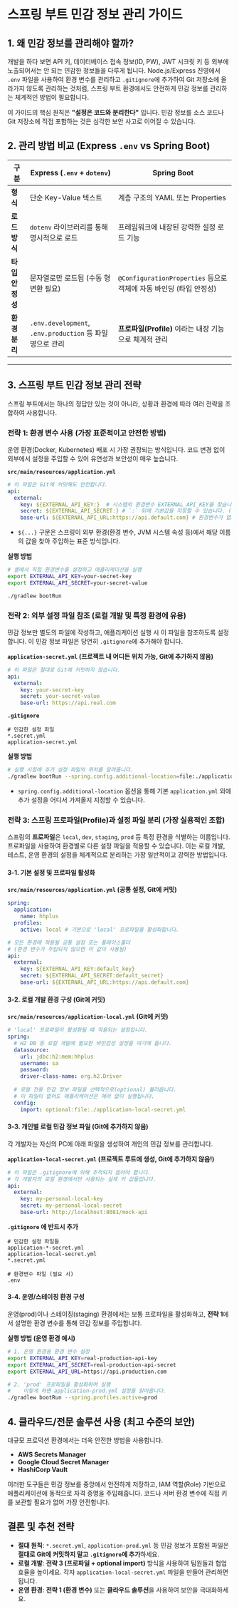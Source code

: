 # 스프링 부트 민감 정보 관리 가이드

## 1. 왜 민감 정보를 관리해야 할까?

개발을 하다 보면 API 키, 데이터베이스 접속 정보(ID, PW), JWT 시크릿 키 등 외부에 노출되어서는 안 되는 민감한 정보들을 다루게 됩니다. Node.js/Express 진영에서 `.env` 파일을 사용하여 환경 변수를 관리하고 `.gitignore`에 추가하여 Git 저장소에 올라가지 않도록 관리하는 것처럼, 스프링 부트 환경에서도 안전하게 민감 정보를 관리하는 체계적인 방법이 필요합니다.

이 가이드의 핵심 원칙은 **"설정은 코드와 분리한다"** 입니다. 민감 정보를 소스 코드나 Git 저장소에 직접 포함하는 것은 심각한 보안 사고로 이어질 수 있습니다.

## 2. 관리 방법 비교 (Express `.env` vs Spring Boot)

| 구분 | Express (`.env` + `dotenv`) | Spring Boot |
| --- | --- | --- |
| **형식** | 단순 Key-Value 텍스트 | 계층 구조의 YAML 또는 Properties |
| **로드 방식** | `dotenv` 라이브러리를 통해 명시적으로 로드 | 프레임워크에 내장된 강력한 설정 로드 기능 |
| **타입 안정성** | 문자열로만 로드됨 (수동 형변환 필요) | `@ConfigurationProperties` 등으로 객체에 자동 바인딩 (타입 안정성) |
| **환경 분리** | `.env.development`, `.env.production` 등 파일명으로 관리 | **프로파일(Profile)** 이라는 내장 기능으로 체계적 관리 |

---

## 3. 스프링 부트 민감 정보 관리 전략

스프링 부트에서는 하나의 정답만 있는 것이 아니라, 상황과 환경에 따라 여러 전략을 조합하여 사용합니다.

### 전략 1: 환경 변수 사용 (가장 표준적이고 안전한 방법)

운영 환경(Docker, Kubernetes) 배포 시 가장 권장되는 방식입니다. 코드 변경 없이 외부에서 설정을 주입할 수 있어 유연성과 보안성이 매우 높습니다.

**`src/main/resources/application.yml`**
```yaml
# 이 파일은 Git에 커밋해도 안전합니다.
api:
  external:
    key: ${EXTERNAL_API_KEY:}  # 시스템의 환경변수 EXTERNAL_API_KEY를 찾습니다.
    secret: ${EXTERNAL_API_SECRET:} # `:` 뒤에 기본값을 지정할 수 있습니다. (여기는 빈 값)
    base-url: ${EXTERNAL_API_URL:https://api.default.com} # 환경변수가 없으면 기본 URL 사용
```
- `${...}` 구문은 스프링이 외부 환경(환경 변수, JVM 시스템 속성 등)에서 해당 이름의 값을 찾아 주입하는 표준 방식입니다.

**실행 방법**
```bash
# 셸에서 직접 환경변수를 설정하고 애플리케이션을 실행
export EXTERNAL_API_KEY=your-secret-key
export EXTERNAL_API_SECRET=your-secret-value

./gradlew bootRun
```

### 전략 2: 외부 설정 파일 참조 (로컬 개발 및 특정 환경에 유용)

민감 정보만 별도의 파일에 작성하고, 애플리케이션 실행 시 이 파일을 참조하도록 설정합니다. 이 민감 정보 파일은 당연히 `.gitignore`에 추가해야 합니다.

**`application-secret.yml` (프로젝트 내 어디든 위치 가능, Git에 추가하지 않음)**
```yaml
# 이 파일은 절대로 Git에 커밋하지 않습니다.
api:
  external:
    key: your-secret-key
    secret: your-secret-value
    base-url: https://api.real.com
```

**`.gitignore`**
```gitignore
# 민감한 설정 파일
*.secret.yml
application-secret.yml
```

**실행 방법**
```bash
# 실행 시점에 추가 설정 파일의 위치를 알려줍니다.
./gradlew bootRun --spring.config.additional-location=file:./application-secret.yml
```
- `spring.config.additional-location` 옵션을 통해 기본 `application.yml` 외에 추가 설정을 어디서 가져올지 지정할 수 있습니다.

### 전략 3: 스프링 프로파일(Profile)과 설정 파일 분리 (가장 실용적인 조합)

스프링의 **프로파일**은 `local`, `dev`, `staging`, `prod` 등 특정 환경을 식별하는 이름입니다. 프로파일을 사용하여 환경별로 다른 설정 파일을 적용할 수 있습니다. 이는 로컬 개발, 테스트, 운영 환경의 설정을 체계적으로 분리하는 가장 일반적이고 강력한 방법입니다.

#### 3-1. 기본 설정 및 프로파일 활성화

**`src/main/resources/application.yml` (공통 설정, Git에 커밋)**
```yaml
spring:
  application:
    name: hhplus
  profiles:
    active: local # 기본으로 'local' 프로파일을 활성화합니다.

# 모든 환경에 적용될 공통 설정 또는 플레이스홀더
# (환경 변수가 주입되지 않으면 이 값이 사용됨)
api:
  external:
    key: ${EXTERNAL_API_KEY:default_key}
    secret: ${EXTERNAL_API_SECRET:default_secret}
    base-url: ${EXTERNAL_API_URL:https://api.default.com}
```

#### 3-2. 로컬 개발 환경 구성 (Git에 커밋)

**`src/main/resources/application-local.yml` (Git에 커밋)**
```yaml
# 'local' 프로파일이 활성화될 때 적용되는 설정입니다.
spring:
  # H2 DB 등 로컬 개발에 필요한 비민감성 설정을 여기에 둡니다.
  datasource:
    url: jdbc:h2:mem:hhplus
    username: sa
    password: 
    driver-class-name: org.h2.Driver
  
  # 로컬 전용 민감 정보 파일을 선택적으로(optional) 불러옵니다.
  # 이 파일이 없어도 애플리케이션은 에러 없이 실행됩니다.
  config:
    import: optional:file:./application-local-secret.yml 
```

#### 3-3. 개인별 로컬 민감 정보 파일 (Git에 추가하지 않음)

각 개발자는 자신의 PC에 아래 파일을 생성하여 개인의 민감 정보를 관리합니다.

**`application-local-secret.yml` (프로젝트 루트에 생성, Git에 추가하지 않음!)**
```yaml
# 이 파일은 .gitignore에 의해 추적되지 않아야 합니다.
# 각 개발자의 로컬 환경에서만 사용되는 실제 키 값들입니다.
api:
  external:
    key: my-personal-local-key
    secret: my-personal-local-secret
    base-url: http://localhost:8081/mock-api
```

**`.gitignore` 에 반드시 추가**
```gitignore
# 민감한 설정 파일들
application-*-secret.yml
application-local-secret.yml
*.secret.yml

# 환경변수 파일 (필요 시)
.env
```

#### 3-4. 운영/스테이징 환경 구성

운영(prod)이나 스테이징(staging) 환경에서는 보통 프로파일을 활성화하고, **전략 1**에서 설명한 환경 변수를 통해 민감 정보를 주입합니다.

**실행 방법 (운영 환경 예시)**
```bash
# 1. 운영 환경용 환경 변수 설정
export EXTERNAL_API_KEY=real-production-api-key
export EXTERNAL_API_SECRET=real-production-api-secret
export EXTERNAL_API_URL=https://api.production.com

# 2. 'prod' 프로파일을 활성화하여 실행
#    이렇게 하면 application-prod.yml 설정을 읽어옵니다.
./gradlew bootRun --spring.profiles.active=prod
```

## 4. 클라우드/전문 솔루션 사용 (최고 수준의 보안)

대규모 프로덕션 환경에서는 더욱 안전한 방법을 사용합니다.
- **AWS Secrets Manager**
- **Google Cloud Secret Manager**
- **HashiCorp Vault**

이러한 도구들은 민감 정보를 중앙에서 안전하게 저장하고, IAM 역할(Role) 기반으로 애플리케이션에 동적으로 자격 증명을 주입해줍니다. 코드나 서버 환경 변수에 직접 키를 보관할 필요가 없어 가장 안전합니다.

## 결론 및 추천 전략

- **절대 원칙**: `*.secret.yml`, `application-prod.yml` 등 민감 정보가 포함된 파일은 **절대로 Git에 커밋하지 말고 `.gitignore`에 추가**하세요.
- **로컬 개발**: **전략 3 (프로파일 + optional import)** 방식을 사용하여 팀원들과 협업 효율을 높이세요. 각자 `application-local-secret.yml` 파일을 만들어 관리하면 됩니다.
- **운영 환경**: **전략 1 (환경 변수)** 또는 **클라우드 솔루션**을 사용하여 보안을 극대화하세요.
